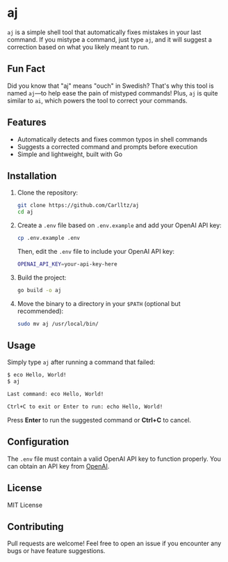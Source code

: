 # aj

`aj` is a simple shell tool that automatically fixes mistakes in your last command. If you mistype a command, just type `aj`, and it will suggest a correction based on what you likely meant to run.

## Fun Fact

Did you know that "aj" means "ouch" in Swedish? That's why this tool is named `aj`—to help ease the pain of mistyped commands! Plus, `aj` is quite similar to `ai`, which powers the tool to correct your commands.

## Features

-   Automatically detects and fixes common typos in shell commands
-   Suggests a corrected command and prompts before execution
-   Simple and lightweight, built with Go

## Installation

1. Clone the repository:

    ```sh
    git clone https://github.com/Carlltz/aj
    cd aj
    ```

2. Create a `.env` file based on `.env.example` and add your OpenAI API key:

    ```sh
    cp .env.example .env
    ```

    Then, edit the `.env` file to include your OpenAI API key:

    ```sh
    OPENAI_API_KEY=your-api-key-here
    ```

3. Build the project:

    ```sh
    go build -o aj
    ```

4. Move the binary to a directory in your `$PATH` (optional but recommended):

    ```sh
    sudo mv aj /usr/local/bin/
    ```

## Usage

Simply type `aj` after running a command that failed:

```sh
$ eco Hello, World!
$ aj

Last command: eco Hello, World!

Ctrl+C to exit or Enter to run: echo Hello, World!
```

Press **Enter** to run the suggested command or **Ctrl+C** to cancel.

## Configuration

The `.env` file must contain a valid OpenAI API key to function properly. You can obtain an API key from [OpenAI](https://openai.com/api/).

## License

MIT License

## Contributing

Pull requests are welcome! Feel free to open an issue if you encounter any bugs or have feature suggestions.
